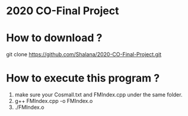 # 2020 CO-Final Project

# How to download ?
git clone https://github.com/Shalana/2020-CO-Final-Project.git

# How to execute this program ?
1. make sure your Cosmall.txt and FMIndex.cpp under the same folder.
2. g++ FMIndex.cpp -o FMIndex.o
3. ./FMIndex.o



